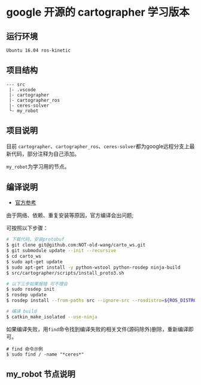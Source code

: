 # google 开源的 cartographer 学习版本

## 运行环境
`Ubuntu 16.04 ros-kinetic`

## 项目结构
```
--- src
 |- .vscode
 |- cartographer
 |- cartographer_ros
 |- ceres-solver
 └- my_robot
```

## 项目说明

目前 `cartographer`、`cartographer_ros`、`ceres-solver`都为google远程分支上最新代码，部分注释为自己添加。

`my_robot`为学习用的节点。

## 编译说明
- [官方参考](https://google-cartographer-ros.readthedocs.io/en/latest/compilation.html)

由于网络、依赖、重复安装等原因，官方编译会出问题;

可按照以下步骤：

```bash
# 下载代码，安装protobuf
$ git clone git@github.com:NOT-old-wang/carto_ws.git
$ git submodule update --init --recursive
$ cd carto_ws
$ sudo apt-get update
$ sudo apt-get install -y python-wstool python-rosdep ninja-build
$ src/cartographer/scripts/install_proto3.sh

# 以下三步如果报错 可不理会
$ sudo rosdep init
$ rosdep update
$ rosdep install --from-paths src --ignore-src --rosdistro=${ROS_DISTRO} -y

# 编译 build
$ catkin_make_isolated --use-ninja
```
如果编译失败，用`find`命令找到编译失败的相关文件(源码除外)删除，重新编译即可。
```
# find 命令示例
$ sudo find / -name "*ceres*" 
```
## my_robot 节点说明

